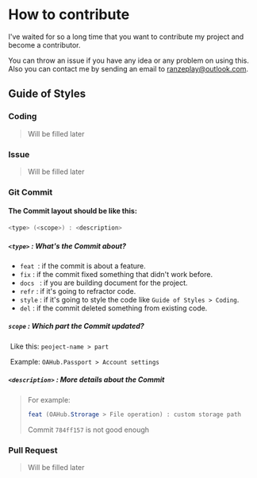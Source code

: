 # How to contribute

I've waited for so a long time that you want to contribute my project and become a contributor.

You can throw an issue if you have any idea or any problem on using this. Also you can contact me by sending an email to ranzeplay@outlook.com.



## Guide of Styles

### Coding

> Will be filled later

### Issue

> Will be filled later

### Git Commit

#### The Commit layout should be like this:

```c#
<type> (<scope>) : <description>
```

##### `<type>` :  What's the Commit about?

- `feat `: if the commit is about a feature.
- `fix` : if the commit fixed something that didn't work before.
- `docs ` : if you are building document for the project.
- `refr` : if it's going to refractor code.
- `style` : if it's going to style the code like `Guide of Styles > Coding`.
- `del` : if the commit deleted something from existing code.

##### `scope` : Which part the Commit updated?

​		Like this: `peoject-name > part`

​		Example: `OAHub.Passport > Account settings `

##### `<description>` : More details about the Commit

> For example: 
>
> ```c#
> feat (OAHub.Strorage > File operation) : custom storage path
> ```
>
> Commit `784ff157` is not good enough

### Pull Request

> Will be filled later